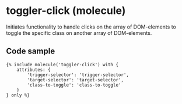 # toggler-click (molecule)

Initiates functionality to handle clicks on the array of DOM-elements to toggle the specific class on another array of DOM-elements.

## Code sample

```
{% include molecule('toggler-click') with {
    attributes: {
        'trigger-selector': 'trigger-selector',
        'target-selector': 'target-selector',
        'class-to-toggle': 'class-to-toggle'
    }
} only %}
```
